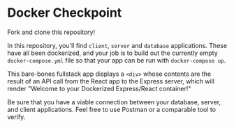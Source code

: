 # Docker Checkpoint

Fork and clone this repository!
 
In this repository, you'll find `client`, `server` and `database` applications. These have all been dockerized, and your job is to build out the currently empty `docker-compose.yml` file so that your app can be run with `docker-compose up`.

This bare-bones fullstack app displays a `<div>` whose contents are the result of an
API call from the React app to the Express server, which will render "Welcome to your Dockerized Express/React container!" 

Be sure that you have a viable connection between your database, server, and client applications. Feel free to use Postman or a comparable tool to verify.